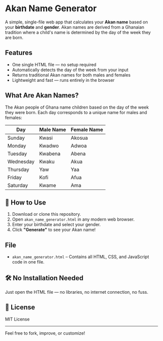 # Akan Name Generator

A simple, single-file web app that calculates your **Akan name** based on your **birthdate** and **gender**. Akan names are derived from a Ghanaian tradition where a child's name is determined by the day of the week they are born.

##  Features

- One single HTML file — no setup required
- Automatically detects the day of the week from your input
- Returns traditional Akan names for both males and females
- Lightweight and fast — runs entirely in the browser

##  What Are Akan Names?

The Akan people of Ghana name children based on the day of the week they were born. Each day corresponds to a unique name for males and females:

| Day       | Male Name | Female Name |
|-----------|-----------|-------------|
| Sunday    | Kwasi     | Akosua      |
| Monday    | Kwadwo    | Adwoa       |
| Tuesday   | Kwabena   | Abena       |
| Wednesday | Kwaku     | Akua        |
| Thursday  | Yaw       | Yaa         |
| Friday    | Kofi      | Afua        |
| Saturday  | Kwame     | Ama         |

## 🚀 How to Use

1. Download or clone this repository.
2. Open `akan_name_generator.html` in any modern web browser.
3. Enter your birthdate and select your gender.
4. Click **"Generate"** to see your Akan name!

##  File

- `akan_name_generator.html` – Contains all HTML, CSS, and JavaScript code in one file.

## 🛠 No Installation Needed

Just open the HTML file — no libraries, no internet connection, no fuss.

## 📄 License

MIT License

---

Feel free to fork, improve, or customize!
